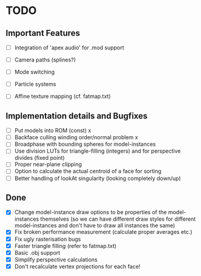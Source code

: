 # TODO

## Important Features
- [ ] Integration of 'apex audio' for .mod support
- [ ] Camera paths (splines?)
- [ ] Mode switching
- [ ] Particle systems
- [ ] Affine texture mapping (cf. fatmap.txt)


## Implementation details and Bugfixes 
- [ ] Put models into ROM (const)                          x
- [ ] Backface culling winding order/normal problem        x
- [ ] Broadphase with bounding spheres for model-instances
- [ ] Use division LUTs for triangle-filling (integers) and for perspective divides (fixed point)
- [ ] Proper near-plane clipping 
- [ ] Option to calculate the actual centroid of a face for sorting
- [ ] Better handling of lookAt singularity (looking completely down/up)

## Done
- [x] Change model-instance draw options to be properties of the model-instances themselves (so we can have different draw styles for different model-instances and don't have to draw all instances the same)
- [x] Fix broken performance measurement (calculate proper averages etc.) 
- [x] Fix ugly rasterisation bugs
- [x] Faster triangle filling (refer to fatmap.txt)
- [x] Basic .obj support
- [x] Simplify perspective calculations                    
- [x] Don't recalculate vertex projections for each face! 
